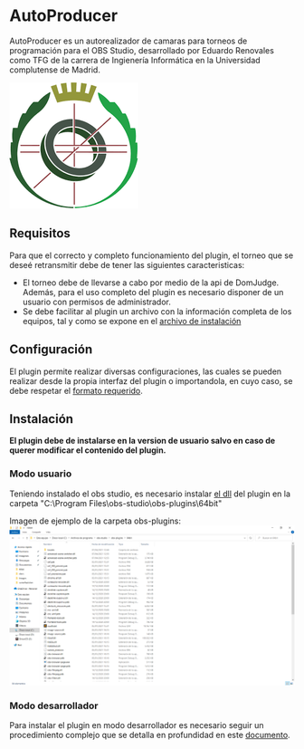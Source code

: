 # AutoProducer
AutoProducer es un autorealizador de camaras para torneos de programación para el OBS Studio, desarrollado por Eduardo Renovales como TFG de la carrera de Ingienería Informática en la Universidad complutense de Madrid. 

![ImagenFDI](https://github.com/Bryshot/TFG/blob/master/docs/Images/fdi.png)

## Requisitos
 Para que el correcto y completo funcionamiento del plugin, el torneo que se deseé retransmitir debe de tener las siguientes caracteristicas:
 - El torneo debe de llevarse a cabo por medio de la api de DomJudge. Además, para el uso completo del plugin es necesario disponer de un usuario con permisos de administrador.
 - Se debe facilitar al plugin un archivo con la información completa de los equipos, tal y como se expone en el [archivo de instalación](https://github.com/Bryshot/TFG/blob/master/docs/Formato%20archivo%20direcciones.md)

## Configuración
El plugin permite realizar diversas configuraciones, las cuales se pueden realizar desde la propia interfaz del plugin o importandola, en cuyo caso, se debe respetar el [formato requerido](https://github.com/Bryshot/TFG/blob/master/docs/Formato%20archivo%20configuración.md).

## Instalación
 **El plugin debe de instalarse en la version de usuario salvo en caso de querer modificar el contenido del plugin.**

### Modo usuario
 Teniendo instalado el obs studio, es necesario instalar [el dll](https://github.com/Bryshot/TFG/blob/master/desktop%20version/autoProducerContest.dll) del plugin en la carpeta "C:\Program Files\obs-studio\obs-plugins\64bit"

 Imagen de ejemplo de la carpeta obs-plugins:
 ![Imagen de ejemplo](https://github.com/Bryshot/TFG/blob/master/docs/Images/obs-plugins.PNG)
 
### Modo desarrollador
 Para instalar el plugin en modo desarrollador es necesario seguir un procedimiento complejo que se detalla en profundidad en este [documento](https://github.com/Bryshot/TFG/blob/master/docs/Instalación%20Version%20desarrollo.md).

